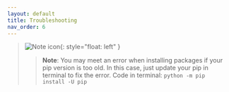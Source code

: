 ```yaml
---
layout: default
title: Troubleshooting
nav_order: 6
---
```


>![Note icon](https://github.com/dl90/linux-basics/blob/gh-pages/docs/images/icons/note.png?raw=true "Note"){: style="float: left" }
>> **Note**: You may meet an error when installing packages if your pip version is too old. In this case, just update your pip in terminal to fix the error. Code in terminal: `python -m pip install -U pip `
<br />
<br />